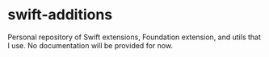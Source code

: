 # swift-additions
Personal repository of Swift extensions, Foundation extension, and utils that I use. 
No documentation will be provided for now.
